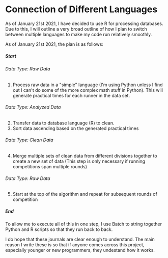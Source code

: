 # Connection of Different Languages
As of January 21st 2021, I have decided to use R for processing databases. Due to this, I will outline a very broad outline of how I plan to switch between multiple languages to make my code run relatively smoothly.

As of January 21st 2021, the plan is as follows:

##### Start
###### Data Type: Raw Data
1. Process raw data in a "simple" language (I'm using Python unless I find out I can't do some of the more complex math stuff in Python). This will generate practical times for each runner in the data set.
###### Data Type: Analyzed Data
2. Transfer data to database language (R) to clean.
3. Sort data ascending based on the generated practical times
###### Data Type: Clean Data
4. Merge multiple sets of clean data from different divisions together to create a new set of data (This step is only necessary if running competitions span multiple rounds)
###### Data Type: Raw Data
5. Start at the top of the algorithm and repeat for subsequent rounds of competition
##### End

To allow me to execute all of this in one step, I use Batch to string together Python and R scripts so that they run back to back.

I do hope that these journals are clear enough to understand. The main reason I write these is so that if anyone comes across this project, especially younger or new programmers, they undestand how it works.
